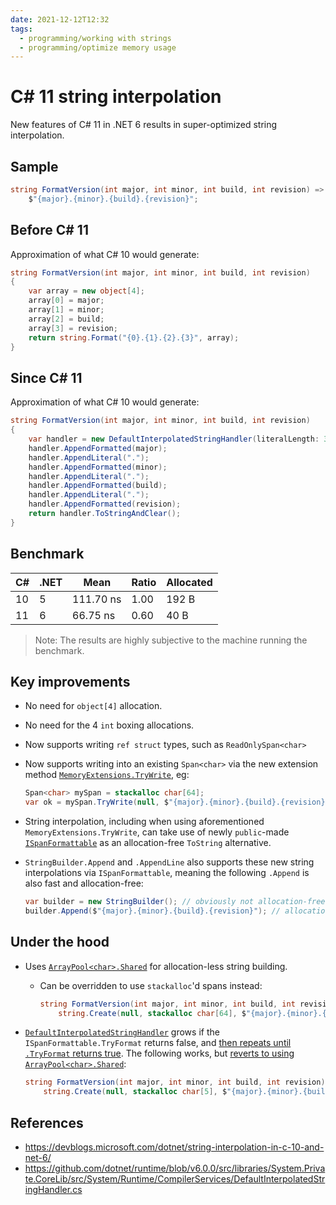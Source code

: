 ```yaml
---
date: 2021-12-12T12:32
tags:
  - programming/working with strings
  - programming/optimize memory usage
---
```


# C# 11 string interpolation

New features of C# 11 in .NET 6 results in super-optimized string interpolation.

## Sample

```cs
string FormatVersion(int major, int minor, int build, int revision) =>
    $"{major}.{minor}.{build}.{revision}";
```

## Before C# 11

Approximation of what C# 10 would generate:

```cs
string FormatVersion(int major, int minor, int build, int revision)
{
    var array = new object[4];
    array[0] = major;
    array[1] = minor;
    array[2] = build;
    array[3] = revision;
    return string.Format("{0}.{1}.{2}.{3}", array);
}
```

## Since C# 11

Approximation of what C# 10 would generate:

```cs
string FormatVersion(int major, int minor, int build, int revision)
{
    var handler = new DefaultInterpolatedStringHandler(literalLength: 3, formattedCount: 4);
    handler.AppendFormatted(major);
    handler.AppendLiteral(".");
    handler.AppendFormatted(minor);
    handler.AppendLiteral(".");
    handler.AppendFormatted(build);
    handler.AppendLiteral(".");
    handler.AppendFormatted(revision);
    return handler.ToStringAndClear();
}
```

## Benchmark

| C#  | .NET | Mean      | Ratio | Allocated |
| --- | ---- | --------- | ----- | --------- |
| 10  | 5    | 111.70 ns | 1.00  | 192 B     |
| 11  | 6    | 66.75 ns  | 0.60  | 40 B      |

> Note: The results are highly subjective to the machine running the benchmark.

## Key improvements

- No need for `object[4]` allocation.

- No need for the 4 `int` boxing allocations.

- Now supports writing `ref struct` types, such as `ReadOnlySpan<char>`

- Now supports writing into an existing `Span<char>` via the new extension method
  [`MemoryExtensions.TryWrite`](https://docs.microsoft.com/en-us/dotnet/api/system.memoryextensions.trywrite?view=net-6.0#System_MemoryExtensions_TryWrite_System_Span_System_Char__System_IFormatProvider_System_MemoryExtensions_TryWriteInterpolatedStringHandler__System_Int32__),
  eg:

  ```cs
  Span<char> mySpan = stackalloc char[64];
  var ok = mySpan.TryWrite(null, $"{major}.{minor}.{build}.{revision}", out var charsWritten);
  ```

- String interpolation, including when using aforementioned
  `MemoryExtensions.TryWrite`, can take use of newly `public`-made
  [`ISpanFormattable`](https://docs.microsoft.com/en-us/dotnet/api/system.ispanformattable?view=net-6.0)
  as an allocation-free `ToString` alternative.

- `StringBuilder.Append` and `.AppendLine` also supports these new string
  interpolations via `ISpanFormattable`, meaning the following `.Append` is also
  fast and allocation-free:

  ```cs
  var builder = new StringBuilder(); // obviously not allocation-free
  builder.Append($"{major}.{minor}.{build}.{revision}"); // allocation-free!
  ```

## Under the hood

- Uses [`ArrayPool<char>.Shared`](https://docs.microsoft.com/en-us/dotnet/api/system.buffers.arraypool-1.shared?view=net-6.0)
  for allocation-less string building.

  - Can be overridden to use `stackalloc`'d spans instead:

    ```cs
    string FormatVersion(int major, int minor, int build, int revision) =>
        string.Create(null, stackalloc char[64], $"{major}.{minor}.{build}.{revision}");
    ```

- [`DefaultInterpolatedStringHandler`](https://docs.microsoft.com/en-us/dotnet/api/system.runtime.compilerservices.defaultinterpolatedstringhandler?view=net-6.0)
  grows if the `ISpanFormattable.TryFormat` returns false, and [then repeats
  until `.TryFormat` returns true](https://github.com/dotnet/runtime/blob/v6.0.0/src/libraries/System.Private.CoreLib/src/System/Runtime/CompilerServices/DefaultInterpolatedStringHandler.cs#L312-L315).
  The following works, but [reverts to using `ArrayPool<char>.Shared`](https://github.com/dotnet/runtime/blob/v6.0.0/src/libraries/System.Private.CoreLib/src/System/Runtime/CompilerServices/DefaultInterpolatedStringHandler.cs#L662):

  ```cs
  string FormatVersion(int major, int minor, int build, int revision) =>
      string.Create(null, stackalloc char[5], $"{major}.{minor}.{build}.{revision}");
  ```

## References

- <https://devblogs.microsoft.com/dotnet/string-interpolation-in-c-10-and-net-6/>
- <https://github.com/dotnet/runtime/blob/v6.0.0/src/libraries/System.Private.CoreLib/src/System/Runtime/CompilerServices/DefaultInterpolatedStringHandler.cs>
